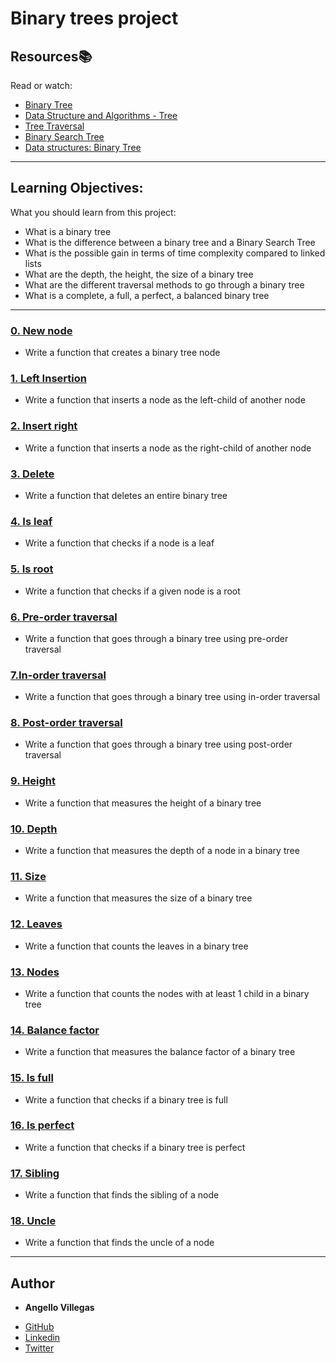 # Binary trees project


## Resources:books:
Read or watch:
* [Binary Tree](https://en.wikipedia.org/wiki/Binary_tree)
* [Data Structure and Algorithms - Tree](https://www.tutorialspoint.com/data_structures_algorithms/tree_data_structure.htm)
* [Tree Traversal](https://www.tutorialspoint.com/data_structures_algorithms/tree_traversal.htm)
* [Binary Search Tree](https://en.wikipedia.org/wiki/Binary_search_tree)
* [Data structures: Binary Tree](https://www.youtube.com/watch?v=H5JubkIy_p8)

---
## Learning Objectives:
What you should learn from this project:
* What is a binary tree
* What is the difference between a binary tree and a Binary Search Tree
* What is the possible gain in terms of time complexity compared to linked lists
* What are the depth, the height, the size of a binary tree
* What are the different traversal methods to go through a binary tree
* What is a complete, a full, a perfect, a balanced binary tree

---

### [0. New node](./0-binary_tree_node.c)
* Write a function that creates a binary tree node


### [1. Left Insertion](./1-binary_tree_insert_left.c)
* Write a function that inserts a node as the left-child of another node

### [2. Insert right](./2-binary_tree_insert_right.c)
* Write a function that inserts a node as the right-child of another node


### [3. Delete](./3-binary_tree_delete.c)
* Write a function that deletes an entire binary tree


### [4. Is leaf](./4-binary_tree_is_leaf.c)
* Write a function that checks if a node is a leaf

### [5. Is root](./5-binary_tree_is_root.c)
* Write a function that checks if a given node is a root


### [6. Pre-order traversal](./6-binary_tree_preorder.c)
* Write a function that goes through a binary tree using pre-order traversal


### [7.In-order traversal](./7-binary_tree_inorder.c)
* Write a function that goes through a binary tree using in-order traversal


### [8. Post-order traversal](./8-binary_tree_postorder.c)
* Write a function that goes through a binary tree using post-order traversal


### [9. Height ](./9-binary_tree_height.c)
* Write a function that measures the height of a binary tree


### [10. Depth](./10-binary_tree_depth.c)
* Write a function that measures the depth of a node in a binary tree

### [11. Size](./11-binary_tree_size.c)
* Write a function that measures the size of a binary tree

### [12. Leaves](./12-binary_tree_leaves.c)
* Write a function that counts the leaves in a binary tree

### [13. Nodes](./13-binary_tree_nodes.c)
* Write a function that counts the nodes with at least 1 child in a binary tree

### [14. Balance factor](./14-binary_tree_balance.c)
* Write a function that measures the balance factor of a binary tree

### [15. Is full](./15-binary_tree_is_full.c)
* Write a function that checks if a binary tree is full

### [16. Is perfect](./16-binary_tree_is_perfect.c)
* Write a function that checks if a binary tree is perfect

### [17. Sibling](./17-binary_tree_sibling.c)
* Write a function that finds the sibling of a node

### [18. Uncle](./18-binary_tree_uncle.c)
* Write a function that finds the uncle of a node

---

## Author
 * **Angello Villegas**
 - [GitHub](https://github.com/)
 - [Linkedin](https://www.linkedin.com/)
 - [Twitter](https://twitter.com/)